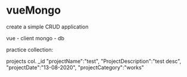 # vueMongo

create a simple CRUD application

vue - client
mongo - db


practice collection:

projects col.
_id
"projectName":"test",
"ProjectDescription":"test desc",
"projectDate":"13-08-2020",
"projectCategory":"works"